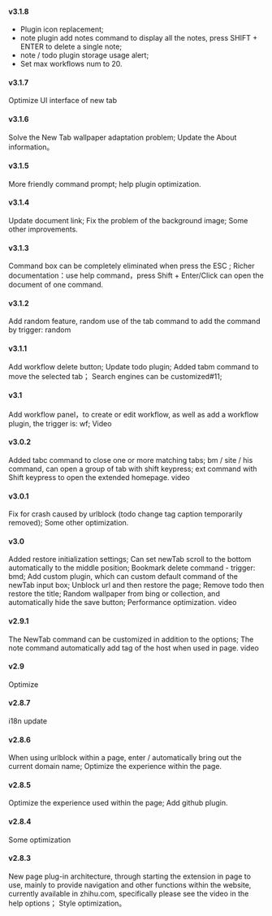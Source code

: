 #### v3.1.8
- Plugin icon replacement;
- note plugin add notes command to display all the notes, press SHIFT + ENTER to delete a single note;
- note / todo plugin storage usage alert;
- Set max workflows num to 20. 

#### v3.1.7
Optimize UI interface of new tab

#### v3.1.6
Solve the New Tab wallpaper adaptation problem;
Update the About information。

#### v3.1.5
More friendly command prompt; 
help plugin optimization.

#### v3.1.4
Update document link;
Fix the problem of the background image;
Some other improvements.

#### v3.1.3
Command box can be completely eliminated when press the ESC ;
Richer documentation：use help command，press Shift + Enter/Click can open the document of one command.

#### v3.1.2
Add random feature, random use of the tab command to add the command by trigger: random

#### v3.1.1
Add workflow delete button;
Update todo plugin; 
Added tabm command to move the selected tab；
Search engines can be customized#11;

#### v3.1
Add workflow panel，to create or edit workflow, as well as add a workflow plugin, the trigger is: wf;
Video

#### v3.0.2
Added tabc command to close one or more matching tabs; 
bm / site / his command, can open a group of tab with shift keypress; 
ext command with Shift keypress to open the extended homepage. video

#### v3.0.1
Fix for crash caused by urlblock (todo change tag caption temporarily removed);
Some other optimization.

#### v3.0
Added restore initialization settings; 
Can set newTab scroll to the bottom automatically to the middle position; 
Bookmark delete command - trigger: bmd; 
Add custom plugin, which can custom default command of the newTab input box; 
Unblock url and then restore the page; 
Remove todo then restore the title; 
Random wallpaper from bing or collection, and automatically hide the save button; 
Performance optimization. 
video

#### v2.9.1
The NewTab command can be customized in addition to the options; 
The note command automatically add tag of the host when used in page. 
video

#### v2.9
Optimize

#### v2.8.7
i18n update

#### v2.8.6
When using urlblock within a page, enter / automatically bring out the current domain name; 
Optimize the experience within the page.

#### v2.8.5
Optimize the experience used within the page; 
Add github plugin.

#### v2.8.4
Some optimization

#### v2.8.3
New page plug-in architecture, through starting the extension in page to use, mainly to provide navigation and other functions within the website, currently available in zhihu.com, specifically please see the video in the help options；
Style optimization。